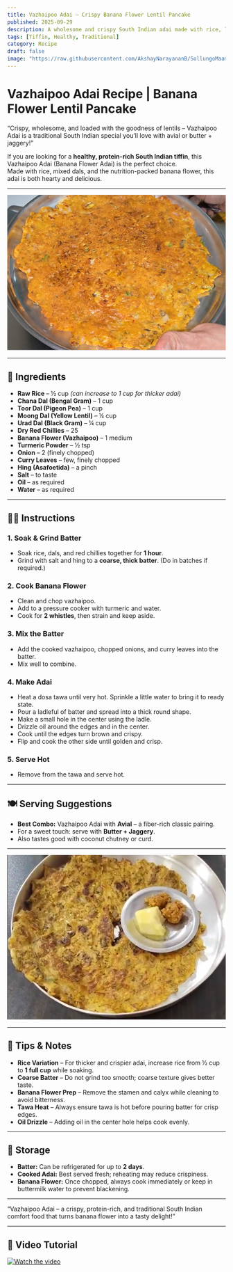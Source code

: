 ```yaml
---
title: Vazhaipoo Adai – Crispy Banana Flower Lentil Pancake  
published: 2025-09-29  
description: A wholesome and crispy South Indian adai made with rice, lentils, and banana flower (vazhaipoo). Rich in protein, fiber, and flavor – best paired with avial or butter and jaggery.  
tags: [Tiffin, Healthy, Traditional]  
category: Recipe  
draft: false  
image: "https://raw.githubusercontent.com/AkshayNarayananB/SollungoMaami/master/images/VAZHAIPOO_ADAI.png"
---
```


# Vazhaipoo Adai Recipe | Banana Flower Lentil Pancake  

“Crispy, wholesome, and loaded with the goodness of lentils – Vazhaipoo Adai is a traditional South Indian special you’ll love with avial or butter + jaggery!”  

If you are looking for a **healthy, protein-rich South Indian tiffin**, this Vazhaipoo Adai (Banana Flower Adai) is the perfect choice.  
Made with rice, mixed dals, and the nutrition-packed banana flower, this adai is both hearty and delicious.  

---

![Vazhaipoo Adai](https://raw.githubusercontent.com/AkshayNarayananB/SollungoMaami/master/images/vazhaipooadai.png)

---

## 🛒 Ingredients  

- **Raw Rice** – ½ cup *(can increase to 1 cup for thicker adai)*  
- **Chana Dal (Bengal Gram)** – 1 cup  
- **Toor Dal (Pigeon Pea)** – 1 cup  
- **Moong Dal (Yellow Lentil)** – ¼ cup  
- **Urad Dal (Black Gram)** – ¼ cup  
- **Dry Red Chillies** – 25  
- **Banana Flower (Vazhaipoo)** – 1 medium  
- **Turmeric Powder** – ½ tsp  
- **Onion** – 2 (finely chopped)  
- **Curry Leaves** – few, finely chopped  
- **Hing (Asafoetida)** – a pinch  
- **Salt** – to taste  
- **Oil** – as required  
- **Water** – as required  

---

## 👩‍🍳 Instructions  

### 1. Soak & Grind Batter  
- Soak rice, dals, and red chillies together for **1 hour**.  
- Grind with salt and hing to a **coarse, thick batter**. (Do in batches if required.)  

### 2. Cook Banana Flower  
- Clean and chop vazhaipoo.  
- Add to a pressure cooker with turmeric and water.  
- Cook for **2 whistles**, then strain and keep aside.  

### 3. Mix the Batter  
- Add the cooked vazhaipoo, chopped onions, and curry leaves into the batter.  
- Mix well to combine.  

### 4. Make Adai  
- Heat a dosa tawa until very hot. Sprinkle a little water to bring it to ready state.  
- Pour a ladleful of batter and spread into a thick round shape.  
- Make a small hole in the center using the ladle.  
- Drizzle oil around the edges and in the center.  
- Cook until the edges turn brown and crispy.  
- Flip and cook the other side until golden and crisp.  

### 5. Serve Hot  
- Remove from the tawa and serve hot.  

---

## 🍽️ Serving Suggestions  

- **Best Combo:** Vazhaipoo Adai with **Avial** – a fiber-rich classic pairing.  
- For a sweet touch: serve with **Butter + Jaggery**.  
- Also tastes good with coconut chutney or curd.  

---

![Vazhaipoo Adai](https://raw.githubusercontent.com/AkshayNarayananB/SollungoMaami/master/images/vazhaipooadai1.png)

---

## 🌟 Tips & Notes  

- **Rice Variation** – For thicker and crispier adai, increase rice from ½ cup to **1 full cup** while soaking.  
- **Coarse Batter** – Do not grind too smooth; coarse texture gives better taste.  
- **Banana Flower Prep** – Remove the stamen and calyx while cleaning to avoid bitterness.  
- **Tawa Heat** – Always ensure tawa is hot before pouring batter for crisp edges.  
- **Oil Drizzle** – Adding oil in the center hole helps cook evenly.  

---

## 🥡 Storage  

- **Batter:** Can be refrigerated for up to **2 days**.  
- **Cooked Adai:** Best served fresh; reheating may reduce crispiness.  
- **Banana Flower:** Once chopped, always cook immediately or keep in buttermilk water to prevent blackening.  

---

“Vazhaipoo Adai – a crispy, protein-rich, and traditional South Indian comfort food that turns banana flower into a tasty delight!”  

---

## 🎥 Video Tutorial

[![Watch the video](https://img.youtube.com/vi/gqwrS-GX_7I/0.jpg)](https://youtu.be/gqwrS-GX_7I?si=t8_Wotc7_d8ZEA2S)
